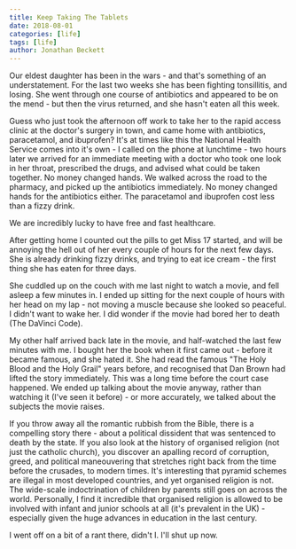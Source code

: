 ```yaml
---
title: Keep Taking The Tablets
date: 2018-08-01
categories: [life]
tags: [life]
author: Jonathan Beckett
---
```


Our eldest daughter has been in the wars - and that's something of an understatement. For the last two weeks she has been fighting tonsillitis, and losing. She went through one course of antibiotics and appeared to be on the mend - but then the virus returned, and she hasn't eaten all this week.

Guess who just took the afternoon off work to take her to the rapid access clinic at the doctor's surgery in town, and came home with antibiotics, paracetamol, and ibuprofen? It's at times like this the National Health Service comes into it's own - I called on the phone at lunchtime - two hours later we arrived for an immediate meeting with a doctor who took one look in her throat, prescribed the drugs, and advised what could be taken together. No money changed hands. We walked across the road to the pharmacy, and picked up the antibiotics immediately. No money changed hands for the antibiotics either. The paracetamol and ibuprofen cost less than a fizzy drink.

We are incredibly lucky to have free and fast healthcare.

After getting home I counted out the pills to get Miss 17 started, and will be annoying the hell out of her every couple of hours for the next few days. She is already drinking fizzy drinks, and trying to eat ice cream - the first thing she has eaten for three days.

She cuddled up on the couch with me last night to watch a movie, and fell asleep a few minutes in. I ended up sitting for the next couple of hours with her head on my lap - not moving a muscle because she looked so peaceful. I didn't want to wake her. I did wonder if the movie had bored her to death (The DaVinci Code).

My other half arrived back late in the movie, and half-watched the last few minutes with me. I bought her the book when it first came out - before it became famous, and she hated it. She had read the famous "The Holy Blood and the Holy Grail" years before, and recognised that Dan Brown had lifted the story immediately. This was a long time before the court case happened. We ended up talking about the movie anyway, rather than watching it (I've seen it before) - or more accurately, we talked about the subjects the movie raises.

If you throw away all the romantic rubbish from the Bible, there is a compelling story there - about a political dissident that was sentenced to death by the state. If you also look at the history of organised religion (not just the catholic church), you discover an apalling record of corruption, greed, and political maneouvering that stretches right back from the time before the crusades, to modern times. It's interesting that pyramid schemes are illegal in most developed countries, and yet organised religion is not. The wide-scale indoctrination of children by parents still goes on across the world. Personally, I find it incredible that organised religion is allowed to be involved with infant and junior schools at all (it's prevalent in the UK) - especially given the huge advances in education in the last century.

I went off on a bit of a rant there, didn't I. I'll shut up now.